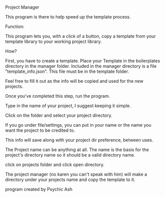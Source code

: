 Project Manager

This program is there to help speed up the template process.

Function:

This program lets you, with a click of a button, copy a template
from your template library to your working project library.

How?

First, you have to create a template.  Place your Template in the boilerplates
directory in the manager folder.  Included in the manager directory is a file
"template_info.json".  This file must be in the template folder.

Feel free to fill it out as the info will be copied and used for the new
projects.

Once you've completed this step, run the program.

Type in the name of your project, I suggest keeping it simple.

Click on the folder and select your project directory.

If you go under file/settings, you can put in your name or the name you
want the project to be credited to.

This info will save along with your project dir preference, between 
uses.

The Project name can be anything at all.  The name is the basis for the 
project's directory name so it should be a valid directory name.

click on projects folder and click open directory.

The project manager (no karen you can't speak with him)
will make a directory under your projects name and 
copy the template to it.

program created by Psychic Ash
